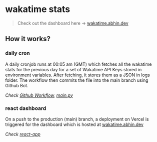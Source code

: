 # wakatime stats

> Check out the dashboard here -> [wakatime.abhin.dev](https://wakatime.abhin.dev/)

## How it works?

### daily cron

A daily cronjob runs at 00:05 am (GMT) which fetches all the wakatime stats for the previous day for a set of Wakatime API Keys stored in environment variables. After fetching, it stores them as a JSON in logs folder. The workflow then commits the file into the main branch using Github Bot.

_Check [Github Workflow](./.github/workflows/fetch-stats.yaml), [main.py](./main.py)_

### react dashboard

On a push to the production (main) branch, a deployment on Vercel is triggered for the dashboard which is hosted at [wakatime.abhin.dev](https://wakatime.abhin.dev/)

_Check [react-app](./react-app/)_
